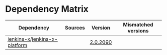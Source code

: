 # Dependency Matrix

Dependency | Sources | Version | Mismatched versions
---------- | ------- | ------- | -------------------
[jenkins-x/jenkins-x-platform](https://github.com/jenkins-x/jenkins-x-platform) |  | [2.0.2090](https://github.com/jenkins-x/jenkins-x-platform/releases/tag/v2.0.2090) | 
